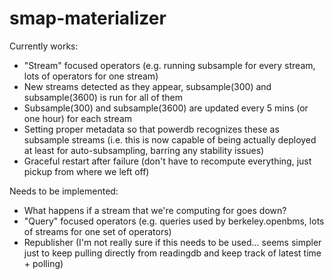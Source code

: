 smap-materializer
=================


Currently works:
* "Stream" focused operators (e.g. running subsample for every stream, lots of operators for one stream)
* New streams detected as they appear, subsample(300) and subsample(3600) is run for all of them
* Subsample(300) and subsample(3600) are updated every 5 mins (or one hour) for each stream
* Setting proper metadata so that powerdb recognizes these as subsample streams (i.e. this is now capable of being actually deployed at least for auto-subsampling, barring any stability issues)
* Graceful restart after failure (don't have to recompute everything, just pickup from where we left off)

Needs to be implemented:
* What happens if a stream that we're computing for goes down?
* "Query" focused operators (e.g. queries used by berkeley.openbms, lots of streams for one set of operators)
* Republisher (I'm not really sure if this needs to be used... seems simpler just to keep pulling directly from readingdb and keep track of latest time + polling)
